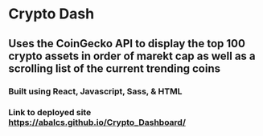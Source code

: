 # Crypto Dash

## Uses the CoinGecko API to display the top 100 crypto assets in order of marekt cap as well as a scrolling list of the current trending coins

### Built using React, Javascript, Sass, & HTML

### Link to deployed site https://abalcs.github.io/Crypto_Dashboard/
